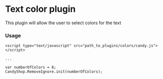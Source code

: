 # Text color plugin
This plugin will allow the user to select colors for the text

### Usage
    <script type="text/javascript" src="path_to_plugins/colors/candy.js"></script>

    ...

    var numberOfColors = 8;
    CandyShop.RemoveIgnore.init(numberOfColors);